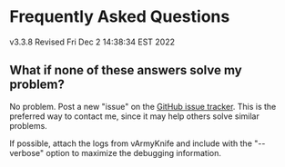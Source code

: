 # Frequently Asked Questions
v3.3.8
Revised Fri Dec  2 14:38:34 EST 2022

## What if none of these answers solve my problem?

No problem. Post a new "issue" on the [GitHub issue tracker](https://github.com/hartleys/QoRTs/issues). 
This is the preferred way to contact me, since it may help others solve similar problems.

If possible, attach the logs from vArmyKnife and include with the "--verbose" option to maximize the debugging information.

